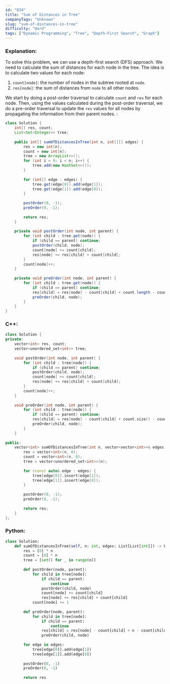 ```yaml
---
id: "834"
title: "Sum of Distances in Tree"
companyTags: "Unknown"
slug: "sum-of-distances-in-tree"
difficulty: "Hard"
tags: ["Dynamic Programming", "Tree", "Depth-First Search", "Graph"]
---
```


### Explanation:
To solve this problem, we can use a depth-first search (DFS) approach. We need to calculate the sum of distances for each node in the tree. The idea is to calculate two values for each node: 
1. `count[node]`: the number of nodes in the subtree rooted at `node`.
2. `res[node]`: the sum of distances from `node` to all other nodes.

We start by doing a post-order traversal to calculate `count` and `res` for each node. Then, using the values calculated during the post-order traversal, we do a pre-order traversal to update the `res` values for all nodes by propagating the information from their parent nodes.
:
```java
class Solution {
    int[] res, count;
    List<Set<Integer>> tree;
    
    public int[] sumOfDistancesInTree(int n, int[][] edges) {
        res = new int[n];
        count = new int[n];
        tree = new ArrayList<>();
        for (int i = 0; i < n; i++) {
            tree.add(new HashSet<>());
        }
        
        for (int[] edge : edges) {
            tree.get(edge[0]).add(edge[1]);
            tree.get(edge[1]).add(edge[0]);
        }
        
        postOrder(0, -1);
        preOrder(0, -1);
        
        return res;
    }
    
    private void postOrder(int node, int parent) {
        for (int child : tree.get(node)) {
            if (child == parent) continue;
            postOrder(child, node);
            count[node] += count[child];
            res[node] += res[child] + count[child];
        }
        count[node]++;
    }
    
    private void preOrder(int node, int parent) {
        for (int child : tree.get(node)) {
            if (child == parent) continue;
            res[child] = res[node] - count[child] + count.length - count[child];
            preOrder(child, node);
        }
    }
}
```

### C++:
```cpp
class Solution {
private:
    vector<int> res, count;
    vector<unordered_set<int>> tree;
    
    void postOrder(int node, int parent) {
        for (int child : tree[node]) {
            if (child == parent) continue;
            postOrder(child, node);
            count[node] += count[child];
            res[node] += res[child] + count[child];
        }
        count[node]++;
    }
    
    void preOrder(int node, int parent) {
        for (int child : tree[node]) {
            if (child == parent) continue;
            res[child] = res[node] - count[child] + count.size() - count[child];
            preOrder(child, node);
        }
    }
    
public:
    vector<int> sumOfDistancesInTree(int n, vector<vector<int>>& edges) {
        res = vector<int>(n, 0);
        count = vector<int>(n, 0);
        tree = vector<unordered_set<int>>(n);
        
        for (const auto& edge : edges) {
            tree[edge[0]].insert(edge[1]);
            tree[edge[1]].insert(edge[0]);
        }
        
        postOrder(0, -1);
        preOrder(0, -1);
        
        return res;
    }
};
```

### Python:
```python
class Solution:
    def sumOfDistancesInTree(self, n: int, edges: List[List[int]]) -> List[int]:
        res = [0] * n
        count = [0] * n
        tree = [set() for _ in range(n)]
        
        def postOrder(node, parent):
            for child in tree[node]:
                if child == parent:
                    continue
                postOrder(child, node)
                count[node] += count[child]
                res[node] += res[child] + count[child]
            count[node] += 1
        
        def preOrder(node, parent):
            for child in tree[node]:
                if child == parent:
                    continue
                res[child] = res[node] - count[child] + n - count[child]
                preOrder(child, node)
        
        for edge in edges:
            tree[edge[0]].add(edge[1])
            tree[edge[1]].add(edge[0])
        
        postOrder(0, -1)
        preOrder(0, -1)
        
        return res
```